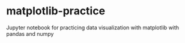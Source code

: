 # matplotlib-practice
Jupyter notebook for practicing data visualization with matplotlib with pandas and numpy
